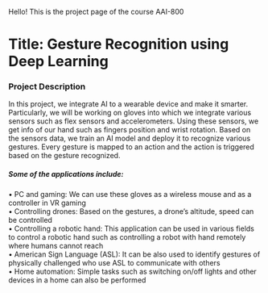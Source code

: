 Hello!
This is the project page of the course AAI-800

# Title: Gesture Recognition using Deep Learning

### Project Description
In this project, we integrate AI to a wearable device and make it smarter. Particularly, we will be working on gloves into which we integrate various sensors such as flex sensors and accelerometers. Using these sensors, we get info of our hand such as fingers position and wrist rotation. Based on the sensors data, we train an AI model and deploy it to recognize various gestures. Every gesture is mapped to an action and the action is triggered based on the gesture recognized.<br>
##### Some of the applications include:<br>
• PC and gaming: We can use these gloves as a wireless mouse and as a controller in VR gaming<br>
• Controlling drones: Based on the gestures, a drone’s altitude, speed can be controlled<br>
• Controlling a robotic hand: This application can be used in various fields to control a robotic hand such as controlling a robot with hand remotely where humans cannot reach<br>
• American Sign Language (ASL): It can be also used to identify gestures of physically challenged who use ASL to communicate with others<br>
• Home automation: Simple tasks such as switching on/off lights and other devices in a home can also be performed<br>
